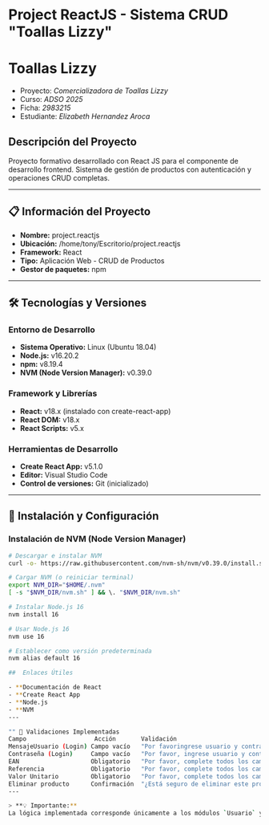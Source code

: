 # Project ReactJS - Sistema CRUD "Toallas Lizzy"
# Toallas Lizzy

- Proyecto: _Comercializadora de Toallas Lizzy_
- Curso: _ADSO 2025_
- Ficha: _2983215_
- Estudiante: _Elizabeth Hernandez Aroca_

## Descripción del Proyecto
Proyecto formativo desarrollado con React JS para el componente de desarrollo frontend. Sistema de gestión de productos con autenticación y operaciones CRUD completas.

---

## 📋 Información del Proyecto

- **Nombre:** project.reactjs
- **Ubicación:** /home/tony/Escritorio/project.reactjs
- **Framework:** React
- **Tipo:** Aplicación Web - CRUD de Productos
- **Gestor de paquetes:** npm

---

## 🛠️ Tecnologías y Versiones

### Entorno de Desarrollo
- **Sistema Operativo:** Linux (Ubuntu 18.04)
- **Node.js:** v16.20.2
- **npm:** v8.19.4
- **NVM (Node Version Manager):** v0.39.0

### Framework y Librerías
- **React:** v18.x (instalado con create-react-app)
- **React DOM:** v18.x
- **React Scripts:** v5.x

### Herramientas de Desarrollo
- **Create React App:** v5.1.0
- **Editor:** Visual Studio Code
- **Control de versiones:** Git (inicializado)

---

## 🚀 Instalación y Configuración

### Instalación de NVM (Node Version Manager)
```bash
# Descargar e instalar NVM
curl -o- https://raw.githubusercontent.com/nvm-sh/nvm/v0.39.0/install.sh | bash

# Cargar NVM (o reiniciar terminal)
export NVM_DIR="$HOME/.nvm"
[ -s "$NVM_DIR/nvm.sh" ] && \. "$NVM_DIR/nvm.sh"

# Instalar Node.js 16
nvm install 16

# Usar Node.js 16
nvm use 16

# Establecer como versión predeterminada
nvm alias default 16

##  Enlaces Útiles

- **Documentación de React
- **Create React App
- **Node.js
- **NVM
---

"" 📝 Validaciones Implementadas
Campo                   Acción       Validación
MensajeUsuario (Login) Campo vacío   "Por favoringrese usuario y contraseña"
Contraseña (Login)     Campo vacío   "Por favor, ingrese usuario y contraseña"
EAN                    Obligatorio   "Por favor, complete todos los campos obligatorios"
Referencia             Obligatorio   "Por favor, complete todos los campos obligatorios"
Valor Unitario         Obligatorio   "Por favor, complete todos los campos obligatorios"
Eliminar producto      Confirmación  "¿Está seguro de eliminar este producto?"
---

> **💡 Importante:**
La lógica implementada corresponde únicamente a los módulos `Usuario` y `Producto`, aunque la `BD` incluye más tablas para un futuro desarrollo completo.

